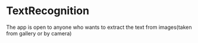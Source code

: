 # TextRecognition
The app is open to anyone who wants to extract the text from images(taken from gallery or by camera)
